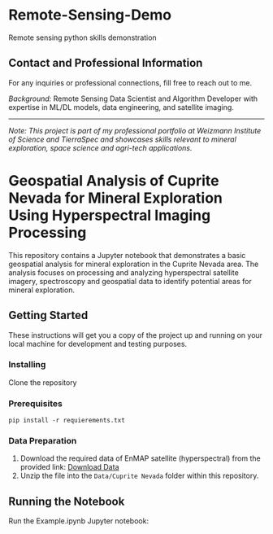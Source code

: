 # Remote-Sensing-Demo
Remote sensing python skills demonstration

## Contact and Professional Information
For any inquiries or professional connections, fill free to reach out to me.

*Background:* Remote Sensing Data Scientist and Algorithm Developer with expertise in ML/DL models, data engineering, and satellite imaging.

---

*Note: This project is part of my professional portfolio at Weizmann Institute of Science and TierraSpec and showcases skills relevant to mineral exploration, space science and agri-tech applications.*

# Geospatial Analysis of Cuprite Nevada for Mineral Exploration Using Hyperspectral Imaging Processing

This repository contains a Jupyter notebook that demonstrates a basic geospatial analysis for mineral exploration in the Cuprite Nevada area. The analysis focuses on processing and analyzing hyperspectral satellite imagery, spectroscopy and geospatial data to identify potential areas for mineral exploration.

## Getting Started

These instructions will get you a copy of the project up and running on your local machine for development and testing purposes.

### Installing
Clone the repository

### Prerequisites

`pip install -r requierements.txt`

### Data Preparation

1. Download the required data of EnMAP satellite (hyperspectral) from the provided link: [Download Data](https://drive.google.com/file/d/1CM63DXYgYX_TBFFIBlrXX1rQTzjWAVPn/view?usp=sharing)
2. Unzip the file into the `Data/Cuprite Nevada` folder within this repository.

## Running the Notebook

Run the Example.ipynb Jupyter notebook:



